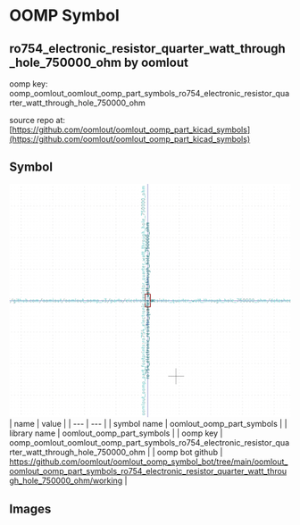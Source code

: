 # OOMP Symbol  
## ro754_electronic_resistor_quarter_watt_through_hole_750000_ohm  by oomlout  
  
oomp key: oomp_oomlout_oomlout_oomp_part_symbols_ro754_electronic_resistor_quarter_watt_through_hole_750000_ohm  
  
source repo at: [https://github.com/oomlout/oomlout_oomp_part_kicad_symbols](https://github.com/oomlout/oomlout_oomp_part_kicad_symbols)  
## Symbol  
  
[![working.png](working_600.png)](working.png)  
| name | value | 
| --- | --- | 
| symbol name | oomlout_oomp_part_symbols | 
| library name | oomlout_oomp_part_symbols | 
| oomp key | oomp_oomlout_oomlout_oomp_part_symbols_ro754_electronic_resistor_quarter_watt_through_hole_750000_ohm | 
| oomp bot github | https://github.com/oomlout/oomlout_oomp_symbol_bot/tree/main/oomlout_oomlout_oomp_part_symbols_ro754_electronic_resistor_quarter_watt_through_hole_750000_ohm/working | 
## Images  
